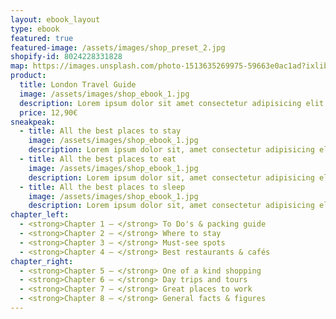 ```yaml
---
layout: ebook_layout
type: ebook
featured: true
featured-image: /assets/images/shop_preset_2.jpg
shopify-id: 8024228331828
map: https://images.unsplash.com/photo-1513635269975-59663e0ac1ad?ixlib=rb-4.0.3&ixid=MnwxMjA3fDB8MHxwaG90by1wYWdlfHx8fGVufDB8fHx8&auto=format&fit=crop&w=2070&q=80
product:
  title: London Travel Guide
  image: /assets/images/shop_ebook_1.jpg
  description: Lorem ipsum dolor sit amet consectetur adipisicing elit. Vero provident nemo tempora iste error sint, velit reiciendis excepturi ab accusantium maiores, unde natus ipsa dolore. Magni sit officiis obcaecati veniam.
  price: 12,90€
sneakpeak:
  - title: All the best places to stay
    image: /assets/images/shop_ebook_1.jpg
    description: Lorem ipsum dolor sit, amet consectetur adipisicing elit. Ullam consectetur dignissimos, numquam nulla optio consequuntur fuga quae? Sequi assumenda doloremque eos, consequuntur quis saepe distinctio placeat quidem, error laborum nemo.
  - title: All the best places to eat
    image: /assets/images/shop_ebook_1.jpg
    description: Lorem ipsum dolor sit, amet consectetur adipisicing elit. Ullam consectetur dignissimos, numquam nulla optio consequuntur fuga quae? Sequi assumenda doloremque eos, consequuntur quis saepe distinctio placeat quidem, error laborum nemo.  
  - title: All the best places to sleep
    image: /assets/images/shop_ebook_1.jpg
    description: Lorem ipsum dolor sit, amet consectetur adipisicing elit. Ullam consectetur dignissimos, numquam nulla optio consequuntur fuga quae? Sequi assumenda doloremque eos, consequuntur quis saepe distinctio placeat quidem, error laborum nemo.    
chapter_left:
  - <strong>Chapter 1 – </strong> To Do's & packing guide
  - <strong>Chapter 2 – </strong> Where to stay
  - <strong>Chapter 3 – </strong> Must-see spots
  - <strong>Chapter 4 – </strong> Best restaurants & cafés
chapter_right:
  - <strong>Chapter 5 – </strong> One of a kind shopping
  - <strong>Chapter 6 – </strong> Day trips and tours
  - <strong>Chapter 7 – </strong> Great places to work
  - <strong>Chapter 8 – </strong> General facts & figures
---
```


